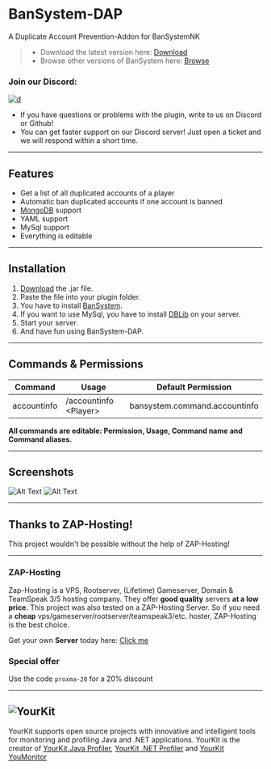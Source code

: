 # BanSystem-DAP

A Duplicate Account Prevention-Addon for BanSystemNK

> * Download the latest version here: [Download](https://cloudburstmc.org/resources/bansystem-duplicated-account-prevention-addon.612/download)
> * Browse other versions of BanSystem here: [Browse](https://cloudburstmc.org/resources/bansystem-duplicated-account-prevention-addon.612/history)

### Join our Discord:
[![d](https://img.shields.io/discord/323953253458903040.svg)](https://discord.gg/Qcuv2f6)
* If you have questions or problems with the plugin, write to us on Discord or Github!
* You can get faster support on our Discord server! Just open a ticket and we will respond within a short time.

---

## Features

* Get a list of all duplicated accounts of a player
* Automatic ban duplicated accounts if one account is banned
* [MongoDB](https://mongodb.com) support
* YAML support
* MySql support
* Everything is editable

---

## Installation
1. [Download](https://cloudburstmc.org/resources/bansystem-duplicated-account-prevention-addon.612/download) the .jar file.
2. Paste the file into your plugin folder.
3. You have to install [BanSystem](https://cloudburstmc.org/resources/bansystem.332/download).
4. If you want to use MySql, you have to install [DBLib](https://cloudburstmc.org/resources/dblib.12) on your server.
5. Start your server.
6. And have fun using BanSystem-DAP.

---

## Commands & Permissions

Command | Usage | Default Permission
------------ | ------------- | -------------
accountinfo |    /accountinfo \<Player> |    bansystem.command.accountinfo

**All commands are editable: Permission, Usage, Command name and Command aliases.**

---

## Screenshots

![Alt Text](https://cloudburstmc.org/attachments/bansystem_dap_1-png.2556/)
![Alt Text](https://cloudburstmc.org/attachments/bansystem_dap_2-png.2557/)

---


## Thanks to ZAP-Hosting!
This project wouldn't be possible without the help of ZAP-Hosting!
***
### ZAP-Hosting
Zap-Hosting is a VPS, Rootserver, (Lifetime) Gameserver, Domain & TeamSpeak 3/5 hosting company. They offer **good quality** servers **at a low price**. This project was also tested on a ZAP-Hosting Server. So if you need a **cheap** vps/gameserver/rootserver/teamspeak3/etc. hoster, ZAP-Hosting is the best choice.

Get your own **Server** today here: [Click me](https://zap-hosting.com/lldv)

### Special offer
Use the code `proxma-20` for a 20% discount
***


![YourKit](https://www.yourkit.com/images/yklogo.png)
------
YourKit supports open source projects with innovative and intelligent tools
for monitoring and profiling Java and .NET applications.
YourKit is the creator of [YourKit Java Profiler](https://www.yourkit.com/java/profiler/),
[YourKit .NET Profiler](https://www.yourkit.com/.net/profiler/")
and [YourKit YouMonitor](https://www.yourkit.com/youmonitor/)
